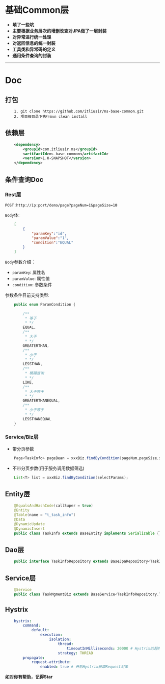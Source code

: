 # 基础Common层

- **填了一些坑**
- **主要根据业务层次的增删改查对JPA做了一层封装**
- **对异常进行统一处理**
- **对返回信息的统一封装**
- **工具类和异常码的定义**
- **通用条件查询的封装**

---------

# Doc

## 打包

```shell
    1. git clone https://github.com/itliusir/ms-base-common.git
    2. 项目根目录下执行mvn clean install
```

## 依赖层

```xml
    <dependency>
        <groupId>com.itliusir.ms</groupId>
        <artifactId>ms-base-common</artifactId>
        <version>1.0-SNAPSHOT</version>
    </dependency>
```

## 条件查询Doc

### Rest层

`POST:http://ip:port/demo/page?pageNum=1&pageSize=10`

`Body`体:

```json
    [
    	{
    		"paramKey":"id",
    		"paramValue":"1",
    		"condition":"EQUAL"
    	}
    ]
```

`Body`参数介绍：
- `paramKey`: 属性名
- `paramValue`: 属性值
- `condition`: 参数条件

参数条件目前支持类型:

```java
    public enum ParamCondition {
    
        /**
         * 等于
         * */
        EQUAL,
        /**
         * 大于
         * */
        GREATERTHAN,
        /**
         * 小于
         * */
        LESSTHAN,
        /**
         * 模糊查询
         * */
        LIKE,
        /**
         * 大于等于
         * */
        GREATERTHANEQUAL,
        /**
         * 小于等于
         * */
        LESSTHANEQUAL
    }
```

### Service/Biz层

- 带分页参数

```java
    Page<TaskInfo> pageBean = xxxBiz.findByCondition(pageNum,pageSize,selectParams);
```

- 不带分页参数(用于服务调用数据筛选)

```java
    List<T> list = xxxBiz.findByCondition(selectParams);
```
## Entity层

```java
    @EqualsAndHashCode(callSuper = true)
    @Entity
    @Table(name = "t_task_info")
    @Data
    @DynamicUpdate
    @DynamicInsert
    public class TaskInfo extends BaseEntity implements Serializable {}
```

## Dao层

```java
    public interface TaskInfoRepository extends BaseJpaRepository<TaskInfo,Integer> {}
```

## Service层

```java
    @Service
    public class TaskMgmentBiz extends BaseService<TaskInfoRepository,TaskInfo,Integer>{}
```

## Hystrix

```yaml
    hystrix:
        command:
            default:
                execution:
                    isolation:
                        thread:
                            timeoutInMilliseconds: 20000 # Hystrix的超时时间是对次节点的请求时间的进行熔断
                        strategy: THREAD
        propagate:
            request-attribute:
                enabled: true # 开启Hystrix获取Request对象
```

**如对你有帮助，记得Star**
